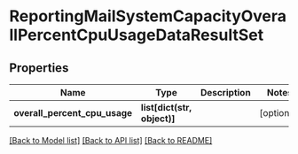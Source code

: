 # ReportingMailSystemCapacityOverallPercentCpuUsageDataResultSet

## Properties
Name | Type | Description | Notes
------------ | ------------- | ------------- | -------------
**overall_percent_cpu_usage** | **list[dict(str, object)]** |  | [optional] 

[[Back to Model list]](../README.md#documentation-for-models) [[Back to API list]](../README.md#documentation-for-api-endpoints) [[Back to README]](../README.md)

